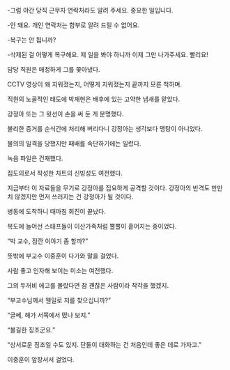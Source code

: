 -그럼 야간 당직 근무자 연락처라도 알려 주세요. 중요한 일입니다.

-안 돼요. 개인 연락처는 함부로 알려 드릴 수 없어요.

-복구는 안 됩니까?

-삭제된 걸 어떻게 복구해요. 제 일을 봐야 하니까 이제 그만 나가주세요. 빨리요!

담당 직원은 매정하게 그를 쫓아냈다.

CCTV 영상이 왜 지워졌는지, 어떻게 지워졌는지 끝까지 모른 척하며.

직원의 노골적인 태도에 박재현은 배후에 있는 고약한 냄새를 맡았다.

강정아 또는 그 윗선이 손을 써 둔 게 분명했다.

불리한 증거를 순식간에 처리해 버리다니 강정아는 생각보다 맹탕이 아니었다.

불의의 일격을 당했지만 패배를 속단하기에는 일렀다.

녹음 파일은 건재했다.

집도의로서 작성한 차트의 신빙성도 여전했다.

지금부터 이 자료들을 무기로 강정아를 집요하게 공격할 것이다. 강정아의 반격도 만만치 않겠지만 먼저 쓰러지는 건 강정아가 될 것이다.

병동에 도착하니 때마침 회진이 끝났다.

복도에 늘어선 스태프들이 이산가족처럼 뿔뿔이 흩어지는 중이었다.

“박 교수, 잠깐 이야기 좀 할까?”

뜻밖에 부교수 이중훈이 다가와 말을 걸었다.

사람 좋고 인자해 보이는 미소는 여전했다.

그의 두꺼비 에고를 몰랐다면 참 괜찮은 사람이라 착각을 했겠지.

“부교수님께서 웬일로 저를 찾으십니까?”

“글쎄, 해가 서쪽에서 떴나 보지.”

“불길한 징조군요.”

“상서로운 징조일 수도 있지. 단둘이 대화하는 건 처음인데 좋은 데로 가자고.”

이중훈이 앞장서서 걸었다.